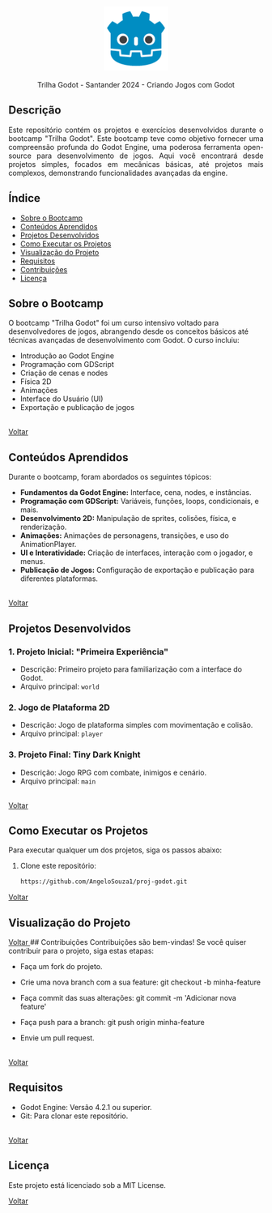 <a name="top"></a>



<p align="center">
  <img src="godot.png" alt="Descrição da imagem" style="width: 25%;>
 </p>

<br>

<div align="center">
<br>
<br> 
  Trilha Godot - Santander 2024 - Criando Jogos com Godot
 </div>






 ## Descrição
<div align="justify">
Este repositório contém os projetos e exercícios desenvolvidos durante o bootcamp "Trilha Godot". Este bootcamp teve como objetivo fornecer uma compreensão profunda do Godot Engine, uma poderosa ferramenta open-source para desenvolvimento de jogos. Aqui você encontrará desde projetos simples, focados em mecânicas básicas, até projetos mais complexos, demonstrando funcionalidades avançadas da engine.
</div>

## Índice

- [Sobre o Bootcamp](#sobre-o-bootcamp)
- [Conteúdos Aprendidos](#conteúdos-aprendidos)
- [Projetos Desenvolvidos](#projetos-desenvolvidos)
- [Como Executar os Projetos](#como-executar-os-projetos)
- [Visualização do Projeto](#visualização-do-projeto)
- [Requisitos](#requisitos)
- [Contribuições](#contribuições)
- [Licença](#licença)

## Sobre o Bootcamp

O bootcamp "Trilha Godot" foi um curso intensivo voltado para desenvolvedores de jogos, abrangendo desde os conceitos básicos até técnicas avançadas de desenvolvimento com Godot. O curso incluiu:

- Introdução ao Godot Engine
- Programação com GDScript
- Criação de cenas e nodes
- Física 2D
- Animações
- Interface do Usuário (UI)
- Exportação e publicação de jogos
<br>

<a href="#top">
Voltar
</a>

## Conteúdos Aprendidos

Durante o bootcamp, foram abordados os seguintes tópicos:

- **Fundamentos da Godot Engine:** Interface, cena, nodes, e instâncias.
- **Programação com GDScript:** Variáveis, funções, loops, condicionais, e mais.
- **Desenvolvimento 2D:** Manipulação de sprites, colisões, física, e renderização.
- **Animações:** Animações de personagens, transições, e uso do AnimationPlayer.
- **UI e Interatividade:** Criação de interfaces, interação com o jogador, e menus.
- **Publicação de Jogos:** Configuração de exportação e publicação para diferentes plataformas.
<br>

<a href="#top">
Voltar
</a>

## Projetos Desenvolvidos

### 1. Projeto Inicial: "Primeira Experiência"
- Descrição: Primeiro projeto para familiarização com a interface do Godot.
- Arquivo principal: `world`

### 2. Jogo de Plataforma 2D
- Descrição: Jogo de plataforma simples com movimentação e colisão.
- Arquivo principal: `player`

### 3. Projeto Final: Tiny Dark Knight
- Descrição: Jogo RPG com combate, inimigos e cenário.
- Arquivo principal: `main`
<br>

<a href="#top">
Voltar
</a>
</div>

## Como Executar os Projetos

Para executar qualquer um dos projetos, siga os passos abaixo:

1. Clone este repositório:
   ```sh
   https://github.com/AngeloSouza1/proj-godot.git
<a href="#top">
Voltar
</a>

## Visualização do Projeto



<a href="#top">
Voltar
</a>
## Contribuições
Contribuições são bem-vindas! Se você quiser contribuir para o projeto, siga estas etapas:

- Faça um fork do projeto.

- Crie uma nova branch com a sua feature: git checkout -b minha-feature

- Faça commit das suas alterações: git commit -m 'Adicionar nova feature'

- Faça push para a branch: git push origin minha-feature

- Envie um pull request.

<br>
<a href="#top">
Voltar
</a>

## Requisitos
- Godot Engine: Versão 4.2.1 ou superior.
- Git: Para clonar este repositório.

<br>
<a href="#top">
Voltar
</a>

## Licença

Este projeto está licenciado sob a MIT License.
<br>

<a href="#top">
Voltar
</a>

